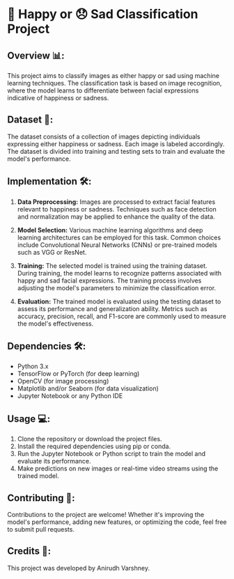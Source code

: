 # **🙂 Happy or 😞 Sad Classification Project**

## **Overview 📊:**
This project aims to classify images as either happy or sad using machine learning techniques. The classification task is based on image recognition, where the model learns to differentiate between facial expressions indicative of happiness or sadness.

## **Dataset 📝:**
The dataset consists of a collection of images depicting individuals expressing either happiness or sadness. Each image is labeled accordingly. The dataset is divided into training and testing sets to train and evaluate the model's performance.

## **Implementation 🛠️:**
1. **Data Preprocessing:** Images are processed to extract facial features relevant to happiness or sadness. Techniques such as face detection and normalization may be applied to enhance the quality of the data.
   
2. **Model Selection:** Various machine learning algorithms and deep learning architectures can be employed for this task. Common choices include Convolutional Neural Networks (CNNs) or pre-trained models such as VGG or ResNet.

3. **Training:** The selected model is trained using the training dataset. During training, the model learns to recognize patterns associated with happy and sad facial expressions. The training process involves adjusting the model's parameters to minimize the classification error.

4. **Evaluation:** The trained model is evaluated using the testing dataset to assess its performance and generalization ability. Metrics such as accuracy, precision, recall, and F1-score are commonly used to measure the model's effectiveness.

## **Dependencies 🛠️:**
- Python 3.x
- TensorFlow or PyTorch (for deep learning)
- OpenCV (for image processing)
- Matplotlib and/or Seaborn (for data visualization)
- Jupyter Notebook or any Python IDE

## **Usage 💻:**
1. Clone the repository or download the project files.
2. Install the required dependencies using pip or conda.
3. Run the Jupyter Notebook or Python script to train the model and evaluate its performance.
4. Make predictions on new images or real-time video streams using the trained model.

## **Contributing 🤝:**
Contributions to the project are welcome! Whether it's improving the model's performance, adding new features, or optimizing the code, feel free to submit pull requests.

## **Credits 🙏:**
This project was developed by Anirudh Varshney.
